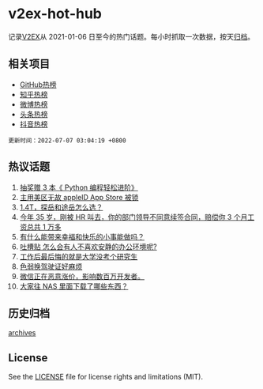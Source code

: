 # v2ex-hot-hub

 记录[V2EX](https://www.v2ex.com/)从 2021-01-06 日至今的热门话题。每小时抓取一次数据，按天[归档](archives)。
 
 ## 相关项目

- [GitHub热榜](https://github.com/snaildev/github-hot-hub)
- [知乎热榜](https://github.com/snaildev/zhihu-hot-hub)
- [微博热榜](https://github.com/snaildev/weibo-hot-hub)
- [头条热榜](https://github.com/snaildev/toutiao-hot-hub)
- [抖音热榜](https://github.com/snaildev/douyin-hot-hub)


 `更新时间：2022-07-07 03:04:19 +0800`

## 热议话题

1. [抽奖赠 3 本《 Python 编程轻松进阶》](https://www.v2ex.com/t/864437)
1. [主用美区无故 appleID App Store 被锁](https://www.v2ex.com/t/864387)
1. [1.4T，探岳和途岳怎么选？](https://www.v2ex.com/t/864353)
1. [今年 35 岁，刚被 HR 叫去，你的部门领导不同意续签合同，赔偿你 3 个月工资总共 1 万多](https://www.v2ex.com/t/864429)
1. [有什么能带来幸福和快乐的小事能做吗？](https://www.v2ex.com/t/864346)
1. [吐槽贴 怎么会有人不喜欢安静的办公环境呢?](https://www.v2ex.com/t/864343)
1. [工作后最后悔的就是大学没考个研究生](https://www.v2ex.com/t/864373)
1. [色弱换驾驶证好麻烦](https://www.v2ex.com/t/864335)
1. [微信正在恶意涨价，影响数百万开发者。](https://www.v2ex.com/t/864400)
1. [大家往 NAS 里面下载了哪些东西？](https://www.v2ex.com/t/864413)

## 历史归档

[archives](archives)

## License

See the [LICENSE](LICENSE) file for license rights and limitations (MIT).
